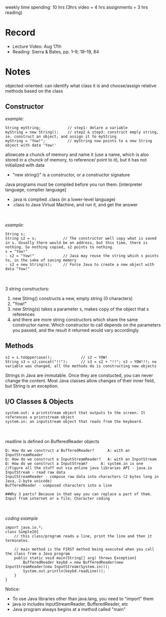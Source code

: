 weekly time spending: 10 hrs (3hrs video + 4 hrs assignments + 3 hrs reading)

# Record
- Lecture Video: Aug 17th
- Reading: Sierra & Bates, pp. 1–9, 18–19, 84

# Notes
objected-oriented: can identify what class it is and choose/assign relative methods based on the class

## Constructor

*example:*

    String myString;            // step1: delare a variable
    myString = new String();    // step2 & step3: construct emply string, ie. construct an object; and assign it to myString
    myString = "Yow!";          // myString now points to a new String object with data 'Yow!'
  
allowcate a chunck of memory and name it (use a name, which is also stored in a chunck of memory, to reference/ point to it), but it has not initialized with data
- "new string()" is a constructor, or a constructor signature
    
Java programs must be compiled before you run them. \[interpreter language, complier language]
- .java is complied .class (in a lower-level language)
- .class to Java Virtual Machine, and run it, and get the answer

<br/><br/>
*example:*

    String s;
    String s2 = s;            // The constructor well copy what is saved in s. Usually there would be an address, but this time, there is nothing. So nothing copied, s2 points to nothing.
    s = "Yow!"
    - s2 = "Yow!"             // Java may reuse the string which s points to, in the sake of saving memory
    - s2 = new String(s);     // Force Java to create a new object with data "Yow!"

<br/><br/>
3 string constructors:
1. new Stirng() constructs a new, empty string (0 characters)
2. "Yow!"
3. new String(s) takes a parameter s, makes copy of the object that s references
4. and there are more string constructors which share the same constructor name. Which constructor to call depends on the parameters you passed, and the result it returned would vary accordingly.

## Methods
    s2 = s.toUppercase();             // s2 → YOW!
    String s3 = s2.concat("!!");      // s3 = s2 + "!!"; s3 → YOW!!!; no variable was changed, all the methods do is constructing new objects

Strings in Java are immutable. Once they are constucted, you can never change the content. Most Java classes allow changes of their inner field, but String is an exception.

## I/O Classes & Objects
    system.out: a printstream object that outputs to the screen. It references a printstream object
    system.in: an inputstream object that reads from the keyboard.

<br/><br/>
readline is defined on BufferedReader objects

    Q: How do we construct a BufferedReader?      A: with an InputStreamReader
    Q: How do we construct a InputStreamReader?   A: with an InputStream
    Q: How do we construct a InputStream?      A: system.in is one            //Figure all the stuff out via online java libraries API - java.io
    InputStream - read raw data
    InputStreamReader - compose raw data into characters (2 bytes long in Java, 2-byte unicode)
    BufferedReader - composed characters into a line
    
    ##Why 3 parts? Because in that way you can replace a part of them. Input from internet or a file; Character coding
    
<br/><br/>
*coding example*

    import java.io.*;
    class SimpleIO{
        // this class/program reads a line, print the line and then it terminates.
    
        // main method is the FIRST method being executed when you call the class from a Java program
        public static void main(String[] arg) throws Exception{
            BufferedReader keybd = new BufferedReader(new InputStreamReader(new InputStream(System.in)));
            System.out.println(keybd.readLine());
        }
    }

Notice:
- To use Java libraries other than java.lang, you need to "import" them
- java.io includes InputStreamReader, BufferedReader, etc
- Java program always begins at a method called "main"




